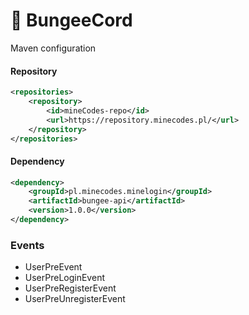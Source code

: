 # 📙 BungeeCord

Maven configuration

#### Repository

```xml
<repositories>
    <repository>
        <id>mineCodes-repo</id>
        <url>https://repository.minecodes.pl/</url>
    </repository>
</repositories>
```

#### Dependency

```xml
<dependency>
    <groupId>pl.minecodes.minelogin</groupId>
    <artifactId>bungee-api</artifactId>
    <version>1.0.0</version>
</dependency>
```

### Events

* UserPreEvent
* UserPreLoginEvent
* UserPreRegisterEvent
* UserPreUnregisterEvent

